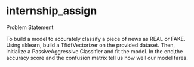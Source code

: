 # internship_assign

Problem Statement

To build a model to accurately classify a piece of news as REAL or FAKE.
Using sklearn, build a TfidfVectorizer on the provided dataset.
Then, initialize a PassiveAggressive Classifier and fit the model.
In the end,the accuracy score and the confusion matrix tell us how well our model fares.
